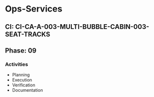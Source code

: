 # Ops-Services

## CI: CI-CA-A-003-MULTI-BUBBLE-CABIN-003-SEAT-TRACKS
## Phase: 09

### Activities
- Planning
- Execution
- Verification
- Documentation
